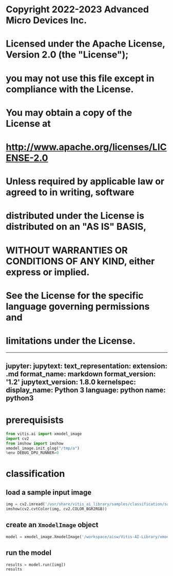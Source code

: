 #
# Copyright 2022-2023 Advanced Micro Devices Inc.
#
# Licensed under the Apache License, Version 2.0 (the "License");
# you may not use this file except in compliance with the License.
# You may obtain a copy of the License at
#
#     http://www.apache.org/licenses/LICENSE-2.0
#
# Unless required by applicable law or agreed to in writing, software
# distributed under the License is distributed on an "AS IS" BASIS,
# WITHOUT WARRANTIES OR CONDITIONS OF ANY KIND, either express or implied.
# See the License for the specific language governing permissions and
# limitations under the License.
---
jupyter:
  jupytext:
    text_representation:
      extension: .md
      format_name: markdown
      format_version: '1.2'
      jupytext_version: 1.8.0
  kernelspec:
    display_name: Python 3
    language: python
    name: python3
---

# prerequisists

```python
from vitis.ai import xmodel_image
import cv2
from imshow import imshow
xmodel_image.init_glog("/tmp/a")
%env DEBUG_DPU_RUNNER=0
```

# classification

## load a sample input image

```python
img = cv2.imread('/usr/share/vitis_ai_library/samples/classification/sample_classification.jpg')
imshow(cv2.cvtColor(img, cv2.COLOR_BGR2RGB))
```


## create an `XmodelImage` object

```python
model = xmodel_image.XmodelImage('/workspace/aisw/Vitis-AI-Library/xmodel_image/models/resnet_v1_50_tf/resnet_v1_50_tf.xmodel')
```

## run the model

```python
results = model.run([img])
results
```

